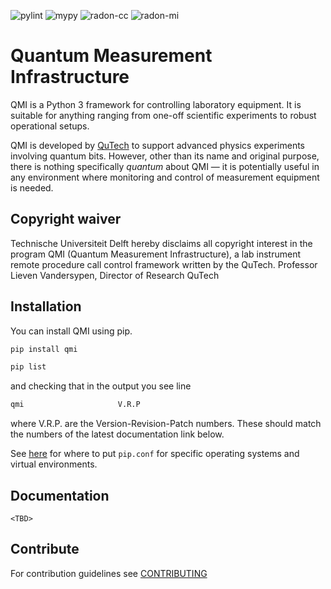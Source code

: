 ![pylint](https://github.com/QuTech-Delft/QMI/tree/main/.github/workflows/pylint.svg)
 ![mypy](https://github.com/QuTech-Delft/QMI/tree/main/mypy.svg)
 ![radon-cc](https://github.com/QuTech-Delft/QMI/tree/main/radon-cc.svg)
 ![radon-mi](https://github.com/QuTech-Delft/QMI/tree/main/radon-mi.svg)

# Quantum Measurement Infrastructure

QMI is a Python 3 framework for controlling laboratory equipment. It is suitable for anything ranging from one-off
scientific experiments to robust operational setups.

QMI is developed by [QuTech](https://qutech.nl) to support advanced physics experiments involving quantum bits.
However, other than its name and original purpose, there is nothing specifically *quantum* about QMI — it is potentially
useful in any environment where monitoring and control of measurement equipment is needed.

## Copyright waiver
Technische Universiteit Delft hereby disclaims all copyright interest in the program QMI (Quantum Measurement Infrastructure), a lab instrument remote procedure call control framework written by the QuTech.
Professor Lieven Vandersypen, Director of Research QuTech

## Installation

You can install QMI using pip. 

```sh
pip install qmi
```

```sh
pip list
```
and checking that in the output you see line
```sh
qmi                     V.R.P
```
where V.R.P. are the Version-Revision-Patch numbers. These should match the numbers of the latest documentation link below.

See [here](https://pip.pypa.io/en/stable/user_guide/#configuration) for where to put `pip.conf` for specific operating
systems and virtual environments.

## Documentation

`<TBD>`

## Contribute

For contribution guidelines see [CONTRIBUTING](CONTRIBUTING.md)
